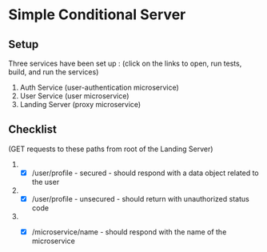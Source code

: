 # Simple Conditional Server

## Setup

Three services have been set up :
(click on the links to open, run tests, build, and run the services)

1. Auth Service  (user-authentication microservice)
2. User Service  (user microservice)
3. Landing Server  (proxy microservice)

## Checklist
(GET requests to these paths from root of the Landing Server)

1. - [x] /user/profile - secured - should respond with a data object related to the user
2. - [x] /user/profile - unsecured - should return with unauthorized status code
3. - [x] /microservice/name - should respond with the name of the microservice
 

